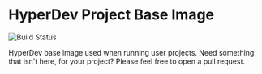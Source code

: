 HyperDev Project Base Image
===========================

![Build Status](https://travis-ci.org/FogCreek/hyperdev-base.svg)

HyperDev base image used when running user projects.
Need something that isn't here, for your project? Please feel free to open a pull request.
